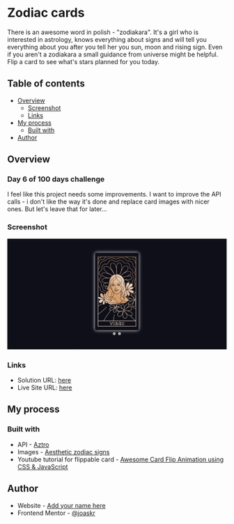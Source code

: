 # Zodiac cards

There is an awesome word in polish - "zodiakara". It's a girl who is interested in astrology, knows everything about signs and will tell you everything about you after you tell her you sun, moon and rising sign. Even if you aren't a zodiakara a small guidance from universe might be helpful. Flip a card to see what's stars planned for you today.

## Table of contents

- [Overview](#overview)
  - [Screenshot](#screenshot)
  - [Links](#links)
- [My process](#my-process)
  - [Built with](#built-with)
- [Author](#author)

## Overview

### Day 6 of 100 days challenge

I feel like this project needs some improvements. I want to improve the API calls - i don't like the way it's done and replace card images with nicer ones. But let's leave that for later...

### Screenshot

![](./design/desktop-design.jpg)

### Links

- Solution URL: [here](https://github.com/joaskr/100-days-challenge/tree/main/Zodiac-cards)
- Live Site URL: [here](https://100-days-challenge-azure.vercel.app/Zodiac-cards/index.html)

## My process

### Built with

- API - [Aztro](https://aztro.readthedocs.io/en/latest/)
- Images - [Aesthetic zodiac signs](https://image.freepik.com/free-vector/aesthetic-zodiac-signs-doodle-art-collection-vector_53876-157867.jpg)
- Youtube tutorial for flippable card - [Awesome Card Flip Animation using CSS & JavaScript](https://www.youtube.com/watch?v=QGVXmoZWZuw)

## Author

- Website - [Add your name here](https://www.your-site.com)
- Frontend Mentor - [@joaskr](https://www.frontendmentor.io/profile/joaskr)
